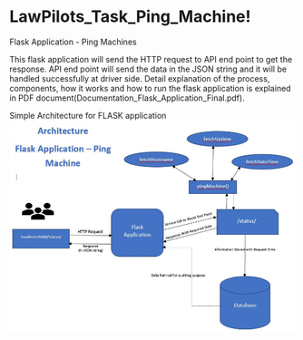 # LawPilots_Task_Ping_Machine!

Flask Application - Ping Machines

This flask application will send the HTTP request to API end point to get the response. API end point will send the data in the JSON string and it will be handled successfully at driver side. Detail explanation of the process, components, how it works and how to run the flask application is explained in PDF document(Documentation_Flask_Application_Final.pdf).



Simple Architecture for FLASK application
![Alt text](/img/Architecture.JPG?raw=true "Architecture")
